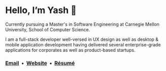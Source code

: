 # Hello, I’m Yash 👋

Currently pursuing a Master's in Software Engineering at Carnegie Mellon University, School of Computer Science.

I am a full-stack developer well-versed in UX design as well as desktop & mobile application development having delivered several enterprise-grade applications for corporates as well as product-based startups.

### [Email](mailto:hi@yashanand.dev) &nbsp;•&nbsp; [Website](https://yashanand.dev) &nbsp;•&nbsp; [Résumé](https://resume.yashanand.dev) 
